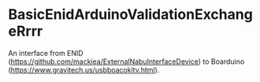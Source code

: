 # BasicEnidArduinoValidationExchangeRrrr
An interface from ENID (https://github.com/mackiea/ExternalNabuInterfaceDevice) to Boarduino (https://www.gravitech.us/usbboacokitv.html).
